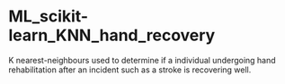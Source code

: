 # ML_scikit-learn_KNN_hand_recovery

K nearest-neighbours used to determine if a individual undergoing hand rehabilitation after an incident such as a stroke is recovering well.
